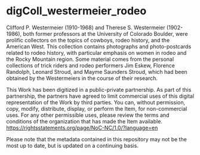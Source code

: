 # digColl_westermeier_rodeo

Clifford P. Westermeier (1910-1968) and Therese S. Westermeier (1902-1986), both former professors at the University of Colorado Boulder, were prolific collectors on the topics of cowboys, rodeo history, and the American West. This collection contains photographs and photo-postcards related to rodeo history, with particular emphasis on women in rodeo and the Rocky Mountain region. Some material comes from the personal collections of trick riders and rodeo performers Jim Eskew, Florence Randolph, Leonard Stroud, and Mayme Saunders Stroud, which had been obtained by the Westermeiers in the course of their research. 


This Work has been digitized in a public-private partnership. As part of this partnership, the partners have agreed to limit commercial uses of this digital representation of the Work by third parties. You can, without permission, copy, modify, distribute, display, or perform the Item, for non-commercial uses. For any other permissible uses, please review the terms and conditions of the organization that has made the Item available. https://rightsstatements.org/page/NoC-NC/1.0/?language=en

Please note that the metadata contained in this repository may not be the most up to date, but is updated on a continuing basis.
